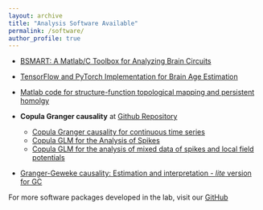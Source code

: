 ```yaml
---
layout: archive
title: "Analysis Software Available"
permalink: /software/
author_profile: true
---
```


* [BSMART: A Matlab/C Toolbox for Analyzing Brain Circuits](https://brain-smart.org/)

* [TensorFlow and PyTorch Implementation for Brain Age Estimation](https://github.com/hualouliang/BrainAgePrediction)

* [Matlab code for structure-function topological mapping and persistent homolgy](https://github.com/hualouliang/StructureFunctionMapping)
* **Copula Granger causality** at [Github Repository](https://github.com/hualouliang) 
  - [Copula Granger causality for continuous time series](https://github.com/hualouliang/CopulaGrangerCausality_ContinuousData)
  - [Copula GLM for the Analysis of Spikes](https://github.com/hualouliang/CopulaGrangerCausality_Spikes)
  - [Copula GLM for the analysis of mixed data of spikes and local field potentials](https://github.com/hualouliang/CopulaGrangerCausality_MixedData)
  
* [Granger-Geweke causality: Estimation and interpretation - *lite* version for GC](https://github.com/hualouliang/Granger_Geweke_Causality)

For more software packages developed in the lab, visit our [GitHub](https://github.com/hualouliang)

